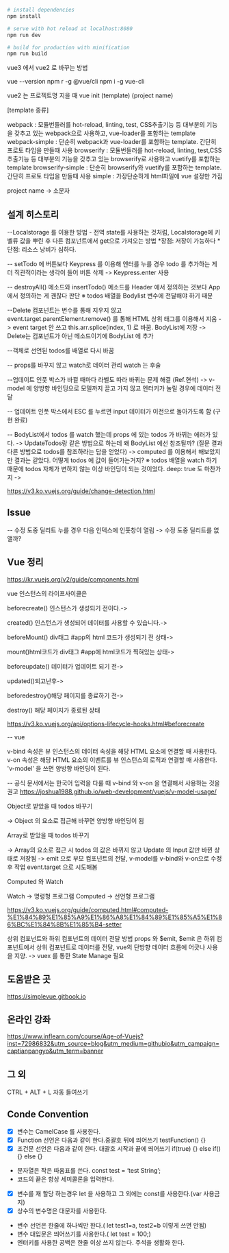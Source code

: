 ```bash
# install dependencies
npm install

# serve with hot reload at localhost:8080
npm run dev

# build for production with minification
npm run build
```

vue3 에서 vue2 로 바꾸는 방법

vue --version npm r -g @vue/cli npm i -g vue-cli

vue2 는 프로젝트명 지을 때 vue init (template) (project name)

[template 종류]

webpack : 모듈번들러를 hot-reload, linting, test, CSS추출기능 등 대부분의 기능을 갖추고 있는 webpack으로 사용하고, vue-loader를 포함하는 template
webpack-simple : 단순히 webpack과 vue-loader를 포함하는 template. 간단히 프로토 타입을 만들때 사용 browserify : 모듈번들러를 hot-reload, linting,
test,CSS추출기능 등 대부분의 기능을 갖추고 있는 browserify로 사용하고 vuetify를 포함하는 template browserify-simple : 단순히 browserify와 vuetify를 포함하는
template. 간단히 프로토 타입을 만들때 사용 simple : 가장단순하게 html파일에 vue 설정만 가짐

project name -> 소문자

## 설계 히스토리

--Localstorage 를 이용한 방법 - 전역 state를 사용하는 것처럼, Localstorage에 키 벨류 값을 뿌린 후 다른 컴포넌트에서 get으로 가져오는 방법
*장점: 저장이 가능하다
*단점: 리소스 낭비가 심하다.

-- setTodo 에 버튼보다 Keypress 를 이용해 엔터를 누를 경우 todo 를 추가하는 게 더 직관적이라는 생각이 들어 버튼 삭제 -> Keypress.enter 사용

-- destroyAll() 메소드와 insertTodo() 메소드를 Header 에서 정의하는 것보다 App 에서 정의하는 게 괜찮다 판단 ※ todos 배열을 Bodylist 변수에 전달해야 하기 때문

--Delete 컴포넌트는 변수를 통해 지우지 않고 event.target.parentElement.remove() 를 통해 HTML 상위 태그를 이용해서 지움 -> event target 안 쓰고
this.arr.splice(index, 1) 로 바꿈. BodyList에 저장 -> Delete는 컴포넌트가 아닌 메소드이기에 BodyList 에 추가

--객체로 선언된 todos를 배열로 다시 바꿈

-- props를 바꾸지 않고 watch로 데이터 관리 watch 는 후술

--업데이트 인풋 박스가 바뀔 때마다 라벨도 따라 바뀌는 문제 해결 (Ref.현석)
-> v-model 에 양방향 바인딩으로 모델까지 끌고 가지 않고 엔터키가 눌릴 경우에 데이터 전달

-- 업데이트 인풋 박스에서 ESC 를 누르면 input 데이터가 이전으로 돌아가도록 함 (구현 완료)

-- BodyList에서 todos 를 watch 했는데 props 에 있는 todos 가 바뀌는 에러가 있다.
 -> UpdateTodos랑 같은 방법으로 하는데 왜 BodyList 에선 참조될까?
(질문 결과 다른 방법으로 todos를 참조하라는 답을 얻었다)
 -> computed 를 이용해서 해보았지만 결과는 같았다. 어떻게 todos 에 값이 들어가는거지?
    ※ todos 배열을 watch 하기 때문에 todos 자체가 변하지 않는 이상 바인딩이 되는 것이었다. deep: true 도 마찬가지
        ->

https://v3.ko.vuejs.org/guide/change-detection.html
## Issue

-- 수정 도중 딜리트 누를 경우 다음 인덱스에 인풋창이 열림 -> 수정 도중 딜리트를 없앨까?

## Vue 정리

https://kr.vuejs.org/v2/guide/components.html

vue 인스턴스의 라이프사이클은

beforecreate() 인스턴스가 생성되기 전이다.->

created() 인스턴스가 생성되어 데이터를 사용할 수 있습니다.->

beforeMount() div태그 #app의 html 코드가 생성되기 전 상태->

mount()html코드가 div태그 #app에 html코드가 찍혀있는 상태->

beforeupdate() 데이터가 업데이트 되기 전->

updated()되고난후->

beforedestroy()해당 페이지를 종료하기 전->

destroy() 해당 페이지가 종료된 상태

https://v3.ko.vuejs.org/api/options-lifecycle-hooks.html#beforecreate

-- vue

v-bind 속성은 뷰 인스턴스의 데이터 속성을 해당 HTML 요소에 연결할 때 사용한다. v-on 속성은 해당 HTML 요소의 이벤트를 뷰 인스턴스의 로직과 연결할 때 사용한다.
'v-model' 을 쓰면 양방향 바인딩이 된다.

-- 공식 문서에서는 한국어 입력을 다룰 때 v-bind 와 v-on 을 연결해서 사용하는 것을 권고
https://joshua1988.github.io/web-development/vuejs/v-model-usage/

Object로 받았을 때 todos 바꾸기

-> Object 의 요소로 접근해 바꾸면 양방향 바인딩이 됨

Array로 받았을 때 todos 바꾸기

-> Array의 요소로 접근 시 todos 의 값은 바뀌지 않고 Update 의 Input 값만 바뀐 상태로 저장됨 -> emit 으로 부모 컴포넌트의 전달, v-model를 v-bind와 v-on으로 수정 후
작업 event.target 으로 시도해봄

Computed 와 Watch

Watch -> 명령형 프로그램 Computed -> 선언형 프로그램

https://v3.ko.vuejs.org/guide/computed.html#computed-%E1%84%89%E1%85%A9%E1%86%A8%E1%84%89%E1%85%A5%E1%86%BC%E1%84%8B%E1%85%B4-setter

상위 컴포넌트와 하위 컴포넌트의 데이터 전달 방법 props 와 $emit, $emit 은 하위 컴포넌트에서 상위 컴포넌트로 데이터를 전달, vue의 단방향 데이터 흐름에 어긋나 사용을 지양. -> vuex 를 통한
State Manage 필요

## 도움받은 곳

https://simplevue.gitbook.io

## 온라인 강좌

https://www.inflearn.com/course/Age-of-Vuejs?inst=72986832&utm_source=blog&utm_medium=githubio&utm_campaign=captianpangyo&utm_term=banner

## 그 외

CTRL + ALT + L 자동 들여쓰기

## Conde Convention

- [x] 변수는 CamelCase 를 사용한다.
- [x] Function 선언은 다음과 같이 한다.중괄호 뒤에 띄어쓰기 testFunction() {}
- [x] 조건문 선언은 다음과 같이 한다. 대괄호 시작과 끝에 띄어쓰기 if(true) {} else if() {} else {}
- 문자열은 작은 따옴표를 쓴다. const test = ‘test String’;
- 코드의 끝은 항상 세미콜론을 입력한다.
- [x] 변수를 재 할당 하는경우 let 을 사용하고 그 외에는 const를 사용한다.(var 사용금지)
- [x] 상수의 변수명은 대문자를 사용한다.
- 변수 선언은 한줄에 하나씩만 한다.( let test1=a, test2=b 이렇게 쓰면 안됨)
- 변수 대입문은 띄어쓰기를 사용한다.( let test = 100;)
- 엔터키를 사용한 공백은 한줄 이상 쓰지 않는다. 주석을 생활화 한다.
